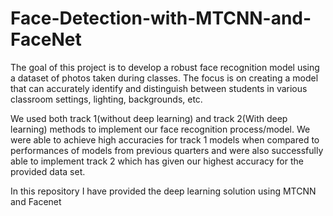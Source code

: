 # Face-Detection-with-MTCNN-and-FaceNet
The goal of this project is to develop a robust face recognition model using a dataset of photos taken during classes. The focus is on creating a model that can accurately identify and distinguish between students in various classroom settings, lighting, backgrounds, etc. 

We used both track 1(without deep learning) and track 2(With deep learning) methods to implement our face recognition process/model. We were able to achieve high accuracies for track 1 models when compared to performances of models from previous quarters and were also successfully able to implement track 2 which has given our highest accuracy for the provided data set.

In this repository I have provided the deep learning solution using MTCNN and Facenet
